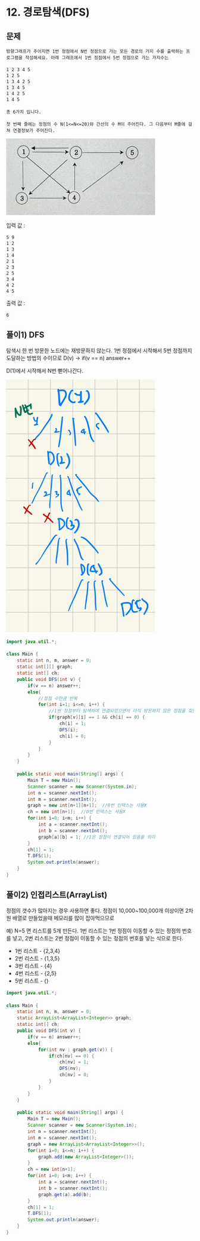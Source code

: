 # 12. 경로탐색(DFS)
## 문제
```
방향그래프가 주어지면 1번 정점에서 N번 정점으로 가는 모든 경로의 가지 수를 출력하는 프로그램을 작성해세요. 아래 그래프에서 1번 정점에서 5번 정점으로 가는 가지수는

1 2 3 4 5
1 2 5
1 3 4 2 5
1 3 4 5
1 4 2 5
1 4 5

총 6가지 입니다.

첫 번째 줄에는 정점의 수 N(1<=N<=20)와 간선의 수 M이 주어진다. 그 다음부터 M줄에 걸쳐 연결정보가 주어진다.
```

<img src="/algorithm/inflearn_java_풀이/img/경로탐색.jpeg" width="400px">



입력 값 :
```
5 9
1 2
1 3
1 4
2 1
2 3
2 5
3 4
4 2
4 5
```

출력 값 :
```
6
```

## 풀이1) DFS
탐색시 한 번 방문한 노드에는 재방문하지 않는다. 1번 정점에서 시작해서 5번 정점까지 도달하는 방법의 수이므로 D(v) -> if(v == n) answer++

D(1)에서 시작해서 N번 뻗어나간다.

<img src="/algorithm/inflearn_java_풀이/img/경로탐색DFS풀이.jpeg" width="400px">

```java
import java.util.*;

class Main {
    static int n, m, answer = 0;
    static int[][] graph;
    static int[] ch;
    public void DFS(int v) {
        if(v == n) answer++;
        else{
            //정점 수만큼 반복
            for(int i=1; i<=n; i++) {
                //1번 정점부터 탐색하여 연결되었으면서 아직 방문하지 않은 정점을 찾는다.
                if(graph[v][i] == 1 && ch[i] == 0) {
                    ch[i] = 1;
                    DFS(i);
                    ch[i] = 0;
                }
            }
        }
    }

	public static void main(String[] args) {
		Main T = new Main();
		Scanner scanner = new Scanner(System.in);
		int n = scanner.nextInt();
		int m = scanner.nextInt();
		graph = new int[n+1][n+1];  //0번 인덱스는 사용X
		ch = new int[n+1];  //0번 인덱스는 사용X
		for(int i=0; i<m; i++) {
		    int a = scanner.nextInt();
		    int b = scanner.nextInt();
		    graph[a][b] = 1; //1은 정점이 연결되어 있음을 의미
		}
		ch[1] = 1;
		T.DFS(1);
		System.out.println(answer);
	}
}
```



## 풀이2) 인접리스트(ArrayList)
정점의 갯수가 많아지는 경우 사용하면 좋다. 정점이 10,000~100,000개 이상이면 2차원 배열로 만들었을때 메모리를 많이 잡아먹으므로

예) N=5 면 리스트를 5개 만든다. 1번 리스트는 1번 정점이 이동할 수 있는 정점의 번호를 넣고, 2번 리스트는 2번 정점이 이동할 수 있는 정점의 번호를 넣는 식으로 한다.

* 1번 리스트 - {2,3,4}
* 2번 리스트 - {1,3,5}
* 3번 리스트 - {4}
* 4번 리스트 - {2,5}
* 5번 리스트 - {}

```java
import java.util.*;

class Main {
    static int n, m, answer = 0;
    static ArrayList<ArrayList<Integer>> graph;
    static int[] ch;
    public void DFS(int v) {
        if(v == n) answer++;
        else{
            for(int nv : graph.get(v)) {
                if(ch[nv] == 0) {
                    ch[nv] = 1;
                    DFS(nv);
                    ch[nv] = 0;
                }
            }
        }
    }

	public static void main(String[] args) {
		Main T = new Main();
		Scanner scanner = new Scanner(System.in);
		int n = scanner.nextInt();
		int m = scanner.nextInt();
		graph = new ArrayList<ArrayList<Integer>>();
		for(int i=0; i<=n; i++) {
		    graph.add(new ArrayList<Integer>());
		}
		ch = new int[n+1];
		for(int i=0; i<m; i++) {
		    int a = scanner.nextInt();
		    int b = scanner.nextInt();
		    graph.get(a).add(b);
		}
		ch[1] = 1;
		T.DFS(1);
		System.out.println(answer);
	}
}
```